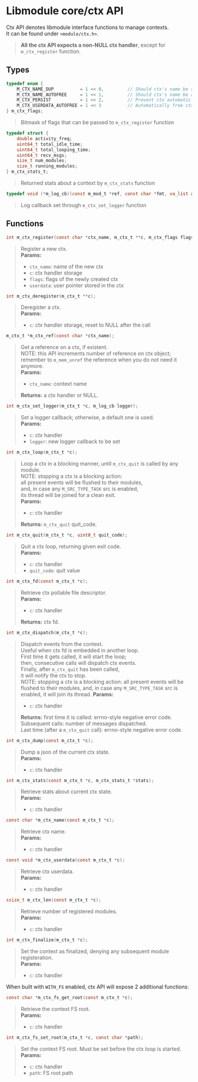 # Libmodule core/ctx API

Ctx API denotes libmodule interface functions to manage contexts.  
It can be found under `<module/ctx.h>`.  

> **All the ctx API expects a non-NULL ctx handler**, except for `m_ctx_register` function.  

## Types

```C
typedef enum {
    M_CTX_NAME_DUP          = 1 << 0,         // Should ctx's name be strdupped
    M_CTX_NAME_AUTOFREE     = 1 << 1,         // Should ctx's name be autofreed
    M_CTX_PERSIST           = 1 << 2,         // Prevent ctx automatic destroying when there are no modules in it anymore. With this option, context is kept alive until m_ctx_deregister() is called.
    M_CTX_USERDATA_AUTOFREE = 1 << 3          // Automatically free ctx userdata upon deregister
} m_ctx_flags;
```
> Bitmask of flags that can be passed to `m_ctx_register` function

```C
typedef struct {
    double activity_freq;
    uint64_t total_idle_time;
    uint64_t total_looping_time;
    uint64_t recv_msgs;
    size_t num_modules;
    size_t running_modules;
} m_ctx_stats_t;
```
> Returned stats about a context by `m_ctx_stats` function

```C
typedef void (*m_log_cb)(const m_mod_t *ref, const char *fmt, va_list args);
```
> Log callback set through `m_ctx_set_logger` function

## Functions

```C
int m_ctx_register(const char *ctx_name, m_ctx_t **c, m_ctx_flags flags, const void *userdata);
```
> Register a new ctx.  
> **Params:**
> * `ctx_name`: name of the new ctx
> * `c`: ctx handler storage
> * `flags`: flags of the newly created ctx
> * `userdata`: user pointer stored in the ctx

```C
int m_ctx_deregister(m_ctx_t **c);
```
> Deregister a ctx.  
> **Params:**
> * `c`: ctx handler storage, reset to NULL after the call

```C
m_ctx_t *m_ctx_ref(const char *ctx_name);
```
> Get a reference on a ctx, if existent.  
> NOTE: this API increments number of reference on ctx object;  
> remember to `m_mem_unref` the reference when you do not need it anymore.  
> **Params:**
> * `ctx_name`: context name
>
> **Returns:** a ctx handler or NULL.

```C
int m_ctx_set_logger(m_ctx_t *c, m_log_cb logger);
```
> Set a logger callback; otherwise, a default one is used.  
> **Params:**
> * `c`: ctx handler
> * `logger`: new logger callback to be set

```C
int m_ctx_loop(m_ctx_t *c);
```
> Loop a ctx in a blocking manner, until `m_ctx_quit` is called by any module.  
> NOTE: stopping a ctx is a blocking action:  
> all present events will be flushed to their modules,  
> and, in case any `M_SRC_TYPE_TASK` src is enabled,  
> its thread will be joined for a clean exit.  
> **Params:**
> * `c`: ctx handler
>
> **Returns:** `m_ctx_quit` quit_code.

```C
int m_ctx_quit(m_ctx_t *c, uint8_t quit_code);
```
> Quit a ctx loop, returning given exit code.  
> **Params:**
> * `c`: ctx handler
> * `quit_code`: quit value


```C
int m_ctx_fd(const m_ctx_t *c);
```
> Retrieve ctx pollable file descriptor.  
> **Params:**
> * `c`: ctx handler
>
> **Returns:** ctx fd.

```C
int m_ctx_dispatch(m_ctx_t *c);
```
> Dispatch events from the context.  
> Useful when ctx fd is embedded in another loop.  
> First time it gets called, it will start the loop;  
> then, consecutive calls will dispatch ctx events.  
> Finally, after `m_ctx_quit` has been called,  
> it will notify the ctx to stop.  
> NOTE: stopping a ctx is a blocking action:
> all present events will be flushed to their modules,
> and, in case any `M_SRC_TYPE_TASK` src is enabled,
> it will join its thread.
> **Params:**
> * `c`: ctx handler
>
> **Returns:** first time it is called: errno-style negative error code.  
> Subsequent calls: number of messages dispatched.  
> Last time (after a `m_ctx_quit` call): errno-style negative error code.  

```C
int m_ctx_dump(const m_ctx_t *c);
```
> Dump a json of the current ctx state.  
> **Params:**
> * `c`: ctx handler

```C
int m_ctx_stats(const m_ctx_t *c, m_ctx_stats_t *stats);
```
> Retrieve stats about current ctx state.  
> **Params:**
> * `c`: ctx handler

```C
const char *m_ctx_name(const m_ctx_t *c);
```
> Retrieve ctx name.  
> **Params:**
> * `c`: ctx handler

```C
const void *m_ctx_userdata(const m_ctx_t *c);
```
> Retrieve ctx userdata.  
> **Params:**
> * `c`: ctx handler

```C
ssize_t m_ctx_len(const m_ctx_t *c);
```
> Retrieve number of registered modules.  
> **Params:**
> * `c`: ctx handler

```C
int m_ctx_finalize(m_ctx_t *c);
```
> Set the context as finalized, denying any subsequent module registeration.  
> **Params:**
> * `c`: ctx handler

When built with `WITH_FS` enabled, ctx API will expose 2 additional functions:  

```C
const char *m_ctx_fs_get_root(const m_ctx_t *c);
```
> Retrieve the context FS root.  
> **Params:**
> * `c`: ctx handler

```C
int m_ctx_fs_set_root(m_ctx_t *c, const char *path);
```
> Set the context FS root. Must be set before the ctx loop is started.
> **Params:**
> * `c`: ctx handler
> * `path`: FS root path
